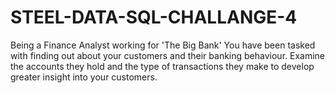 # STEEL-DATA-SQL-CHALLANGE-4
Being a Finance Analyst working for 'The Big Bank' You have been tasked with finding out about your customers and their banking behaviour. Examine the accounts they hold and the type of transactions they make to develop greater insight into your customers.
